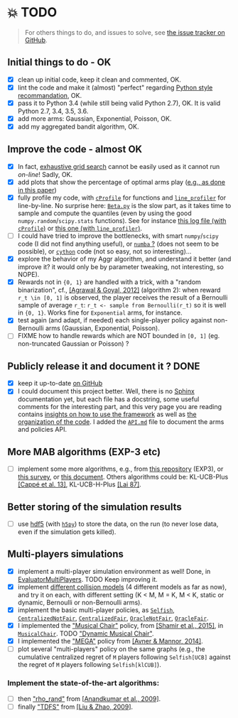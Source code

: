 # :boom: TODO
> For others things to do, and issues to solve, see [the issue tracker on GitHub](https://github.com/Naereen/AlgoBandits/issues).

## Initial things to do - OK
- [x] clean up initial code, keep it clean and commented, OK.
- [x] lint the code and make it (almost) "perfect" regarding [Python style recommandation](https://www.python.org/dev/peps/pep-0008/), OK.
- [x] pass it to Python 3.4 (while still being valid Python 2.7), OK. It is valid Python 2.7, 3.4, 3.5, 3.6.
- [x] add more arms: Gaussian, Exponential, Poisson, OK.
- [x] add my aggregated bandit algorithm, OK.

## Improve the code - almost OK
- [x] In fact, [exhaustive grid search](http://scikit-learn.org/stable/modules/grid_search.html#exhaustive-grid-search) cannot be easily used as it cannot run *on-line*! Sadly, OK.
- [x] add plots that show the percentage of optimal arms play ([e.g., as done in this paper](http://www.cs.mcgill.ca/~vkules/bandits.pdf#page=11))
- [x] fully profile my code, with [`cProfile`](https://docs.python.org/2/library/profile.html) for functions and [`line_profiler`](https://github.com/rkern/line_profiler) for line-by-line. No surprise here: [`Beta.py`](Policies/Beta.py) is the slow part, as it takes time to sample and compute the quantiles (even by using the good `numpy.random`/`scipy.stats` functions). See for instance [this log file (with `cProfile`)](logs/main_py3_profile_log.txt) or [this one (with `line_profiler`)](logs/main_py3_line_profiler_log.txt).
- [ ] I could have tried to improve the bottlenecks, with smart `numpy`/`scipy` code (I did not find anything useful), or [`numba` ?](http://numba.pydata.org/) (does not seem to be possible), or [`cython`](http://cython.org/) code (not so easy, not so interesting)...
- [x] explore the behavior of my Aggr algorithm, and understand it better (and improve it? it would only be by parameter tweaking, not interesting, so NOPE).
- [x] Rewards not in `{0, 1}` are handled with a trick, with a "random binarization", cf., [[Agrawal & Goyal, 2012]](http://jmlr.org/proceedings/papers/v23/agrawal12/agrawal12.pdf) (algorithm 2): when reward `r_t \in [0, 1]` is observed, the player receives the result of a Bernoulli sample of average `r_t`: `r_t <- sample from Bernoulli(r_t)` so it is well in `{0, 1}`. Works fine for `Exponential` arms, for instance.
- [x] test again (and adapt, if needed) each single-player policy against non-Bernoulli arms (Gaussian, Exponential, Poisson).
- [ ] FIXME how to handle rewards which are NOT bounded in `[0, 1]` (eg. non-truncated Gaussian or Poisson) ?

## Publicly release it and document it ? DONE
- [x] keep it up-to-date [on GitHub](https://github.com/Naereen/AlgoBandits)
- [x] I could document this project better. Well, there is no [Sphinx](http://sphinx-doc.org/) documentation yet, but each file has a docstring, some useful comments for the interesting part, and this very page you are reading contains [insights on how to use the framework](#configuration) as well as [the organization of the code](#code-organization). I added the [`API.md`](API.md) file to document the arms and policies API.

## More MAB algorithms (EXP-3 etc)
- [ ] implement some more algorithms, e.g., from [this repository](https://github.com/johnmyleswhite/BanditsBook/blob/master/python/algorithms/exp3/exp3.py) (EXP3), or [this survey](http://homes.di.unimi.it/~cesabian/Pubblicazioni/banditSurvey.pdf), or [this document](http://www.cs.mcgill.ca/~vkules/bandits.pdf). Others algorithms could be: KL-UCB-Plus [[Cappé et al. 13]](https://arxiv.org/pdf/1210.1136.pdf), KL-UCB-H-Plus [[Lai 87]](https://projecteuclid.org/download/pdf_1/euclid.aos/1176350495).

## Better storing of the simulation results
- [ ] use [hdf5](https://www.hdfgroup.org/HDF5/) (with [`h5py`](http://docs.h5py.org/en/latest/quick.html#core-concepts)) to store the data, on the run (to never lose data, even if the simulation gets killed).

## Multi-players simulations
- [x] implement a multi-player simulation environment as well! Done, in [EvaluatorMultiPlayers](Environment/EvaluatorMultiPlayers.py). TODO Keep improving it.
- [x] implement [different collision models](Environment/CollisionModels.py) (4 different models as far as now), and try it on each, with different setting (K < M, M = K, M < K, static or dynamic, Bernoulli or non-Bernoulli arms).
- [x] implement the basic multi-player policies, as [`Selfish`](PoliciesMultiPlayers/Selfish.py), [`CentralizedNotFair`](PoliciesMultiPlayers/CentralizedNotFair.py), [`CentralizedFair`](PoliciesMultiPlayers/CentralizedFair.py), [`OracleNotFair`](PoliciesMultiPlayers/OracleNotFair.py), [`OracleFair`](PoliciesMultiPlayers/OracleFair.py).
- [x] I implemented the ["Musical Chair"](https://arxiv.org/abs/1512.02866) policy, from [[Shamir et al., 2015]](https://arxiv.org/abs/0910.2065v3), in [`MusicalChair`](Policies/MusicalChair.py). TODO ["Dynamic Musical Chair"](https://arxiv.org/abs/1512.02866).
- [x] I implemented the ["MEGA"](https://arxiv.org/abs/1404.5421) policy from [[Avner & Mannor, 2014]](https://arxiv.org/abs/1404.5421).
- [ ] plot several "multi-players" policy on the same graphs (e.g., the cumulative centralized regret of `M` players following `Selfish[UCB]` against the regret of `M` players following `Selfish[klCUB]`).

### Implement the state-of-the-art algorithms:
- [ ] then ["rho_rand"](http://ieeexplore.ieee.org/document/5462144/) from [[Anandkumar et al., 2009]](http://ieeexplore.ieee.org/document/5462144/).
- [ ] finally ["TDFS"](https://arxiv.org/abs/0910.2065v3) from [[Liu & Zhao, 2009]](https://arxiv.org/abs/0910.2065v3).
